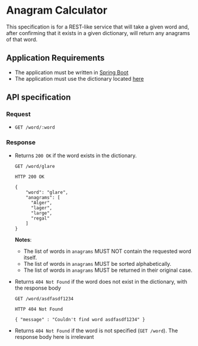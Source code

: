 # Anagram Calculator

This specification is for a REST-like service that will take a given word and,
after confirming that it exists in a given dictionary, will return any anagrams
of that word.

## Application Requirements

* The application must be written in [Spring Boot](https://start.spring.io)
* The application must use the dictionary located [here](https://users.cs.duke.edu/~ola/ap/linuxwords)

## API specification

### Request
* `GET /word/:word`

### Response
* Returns `200 OK` if the word exists in the dictionary.
  ```
  GET /word/glare

  HTTP 200 OK

  {
      "word": "glare",
      "anagrams": [
        "Alger",
        "lager",
        "large",
        "regal"
      ]
  }
  ```

  **Notes**:
  * The list of words in `anagrams` MUST NOT contain the requested word itself.
  * The list of words in `anagrams` MUST be sorted alphabetically.
  * The list of words in `anagrams` MUST be returned in their original case.

* Returns `404 Not Found` if the word does not exist in the dictionary, with the
  response body
  ```
  GET /word/asdfasdf1234

  HTTP 404 Not Found

  { "message" : "Couldn't find word asdfasdf1234" }
  ```
* Returns `404 Not Found` if the word is not specified (`GET /word`). The response
  body here is irrelevant
